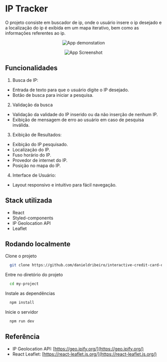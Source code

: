 
# IP Tracker

O projeto consiste em buscador de ip, onde o usuário insere o ip desejado e a localização do ip é exibida em um mapa iterativo, bem como as informações referentes ao ip.

<p align="center">
  <img src="https://media4.giphy.com/media/v1.Y2lkPTc5MGI3NjExN3o5bHVhMng4dHBmOW1xbTk4OXJ4emlmaW1hYjlyeXpoNHFsdGNpdyZlcD12MV9pbnRlcm5hbF9naWZfYnlfaWQmY3Q9Zw/fcGSqRtyk56yVBuEH9/giphy.gif" alt="App demonstation" />
</p>

<p align="center">
  <img src="https://uploaddeimagens.com.br/images/004/802/417/full/Blue_And_White_Modern_Responsive_Website_Development_Services_Instagram_Post_%282%29.png?1718936529" alt="App Screenshot" />
</p>

## Funcionalidades
1. Busca de IP:

- Entrada de texto para que o usuário digite o IP desejado.
- Botão de busca para iniciar a pesquisa.

2. Validação da busca

- Validação da validade do IP inserido ou da não inserção de nenhum IP.
- Exibição de mensagem de erro ao usuário em caso de pesquisa inválida.

3. Exibição de Resultados:

- Exibição do IP pesquisado.
- Localização do IP.
- Fuso horário do IP.
- Provedor de internet do IP.
- Posição no mapa do IP.

4. Interface de Usuário:

- Layout responsivo e intuitivo para fácil navegação.

## Stack utilizada

- React 
- Styled-components
- IP Geolocation API
- Leaflet


## Rodando localmente

Clone o projeto

```bash
  git clone https://github.com/danieldribeiro/interactive-credit-card-details
```

Entre no diretório do projeto

```bash
  cd my-project
```

Instale as dependências

```bash
  npm install
```

Inicie o servidor

```bash
  npm run dev
```


## Referência

 - IP Geolocation API: [https://geo.ipify.org/](https://geo.ipify.org/)
 - React Leaflet: [https://react-leaflet.js.org/](https://react-leaflet.js.org/)

